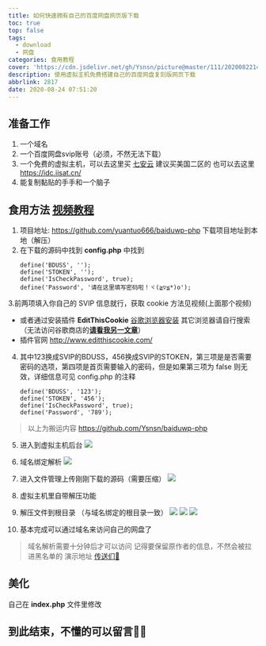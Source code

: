 ```yaml
---
title: 如何快速拥有自己的百度网盘网页版下载
toc: true
top: false
tags:
  - download
  - 网盘
categories: 食用教程
cover: 'https://cdn.jsdelivr.net/gh/Ysnsn/picture@master/111/20200822141843.jpg'
description: 使用虚拟主机免费搭建自己的百度网盘复刻版网页下载
abbrlink: 2817
date: 2020-08-24 07:51:20
---
```


## 准备工作
1. 一个域名
2. 一个百度网盘svip账号（必须，不然无法下载）
3. 一个免费的虚拟主机，可以去这里买 [七安云](http://www.s1213.cn/) 建议买美国二区的 也可以去这里   https://idc.iisat.cn/
4. 能复制黏贴的手手和一个脑子

## 食用方法  [视频教程](https://v.youku.com/v_show/id_XNDc5MDExMzAyMA==.html?)

1. 项目地址:  https://github.com/yuantuo666/baiduwp-php   下载项目地址到本地（解压）
2. 在下载的源码中找到  **config.php** 中找到
   ````
   define('BDUSS', '');
   define('STOKEN', '');
   define('IsCheckPassword', true);
   define('Password', '请在这里填写密码啦！ヾ(≧▽≦*)o');
   ````

3.前两项填入你自己的 SVIP 信息就行，获取 cookie 方法见视频(上面那个视频)
   - 或者通过安装插件 **EditThisCookie**  [谷歌浏览器安装](https://chrome.google.com/webstore/detail/editthiscookie/fngmhnnpilhplaeedifhccceomclgfbg) 其它浏览器请自行搜索 （无法访问谷歌商店的[**请看我另一文章**](https://ysnsn.cn/64141.html)）
   - 插件官网  http://www.editthiscookie.com/

4. 其中123换成SVIP的BDUSS，456换成SVIP的STOKEN，第三项是是否需要密码的选项，第四项是首页需要输入的密码，但是如果第三项为 false 则无效，详细信息可见 config.php 的注释
   ````
   define('BDUSS', '123');
   define('STOKEN', '456');
   define('IsCheckPassword', true);
   define('Password', '789');
   ````
> 以上为搬运内容 https://github.com/Ysnsn/baiduwp-php

5. 进入到虚拟主机后台
![](https://cdn.jsdelivr.net/gh/Ysnsn/img@master/2020/08/24/a4a0ad19cd8c15eda262b77bdf1b5fc7.png)
6. 域名绑定解析
![](https://cdn.jsdelivr.net/gh/Ysnsn/img@master/2020/08/24/4adcbcee8f80e40ffeed71badad3f9d4.png)
7. 进入文件管理上传刚刚下载的源码（需要压缩）
![](https://cdn.jsdelivr.net/gh/Ysnsn/img@master/2020/08/24/850a155bec93168faf6b95b4c1801de3.png)

8. 虚拟主机里自带解压功能
9. 解压文件到根目录 （与域名绑定的根目录一致）
![](https://cdn.jsdelivr.net/gh/Ysnsn/img@master/2020/08/24/90f5093242611a74d0d4b15ef1ec9895.png)
![](https://cdn.jsdelivr.net/gh/Ysnsn/img@master/2020/08/24/1679a1295a3b504ea80482e57c593389.png)
![](https://cdn.jsdelivr.net/gh/Ysnsn/img@master/2020/08/24/0dde3a8e7c3b183dd529c7fd65d33b74.png)
10. 基本完成可以通过域名来访问自己的网盘了

> 域名解析需要十分钟后才可以访问
> 记得要保留原作者的信息，不然会被拉进黑名单的
> 演示地址 [传送们🍥](http://78wy.top/)

## 美化
自己在 **index.php** 文件里修改

## 到此结束，不懂的可以留言🍖🍗

